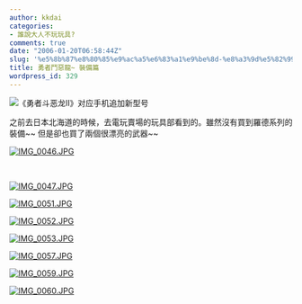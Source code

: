 ```yaml
---
author: kkdai
categories:
- 誰說大人不玩玩具?
comments: true
date: "2006-01-20T06:58:44Z"
slug: '%e5%8b%87%e8%80%85%e9%ac%a5%e6%83%a1%e9%be%8d-%e8%a3%9d%e5%82%99%e7%af%87'
title: 勇者鬥惡龍~ 裝備篇
wordpress_id: 329
---
```


![《勇者斗恶龙II》对应手机追加新型号](http://mmm.game-v.com/image/gwgame/2005-9-13/FA3E9FF05FB24D09AB4E5008E2B9F630200509131123.gif)

之前去日本北海道的時候，去電玩賣場的玩具部看到的。雖然沒有買到羅德系列的裝備~~ 但是卻也買了兩個很漂亮的武器~~


[![IMG_0046.JPG](http://www.evanlin.com/blog/archives/20060120/IMG_0046.JPG)](http://www.evanlin.com/blog/archives/20060120/IMG_0046.JPG)

 
<!--more-->
[![IMG_0047.JPG](http://www.evanlin.com/blog/archives/20060120/IMG_0047-thumb.JPG)](http://www.evanlin.com/blog/archives/20060120/IMG_0047.JPG)  

 [![IMG_0051.JPG](http://www.evanlin.com/blog/archives/20060120/IMG_0051-thumb.JPG)](http://www.evanlin.com/blog/archives/20060120/IMG_0051.JPG)   

[![IMG_0052.JPG](http://www.evanlin.com/blog/archives/20060120/IMG_0052-thumb.JPG)](http://www.evanlin.com/blog/archives/20060120/IMG_0052.JPG)

[![IMG_0053.JPG](http://www.evanlin.com/blog/archives/20060120/IMG_0053-thumb.JPG)](http://www.evanlin.com/blog/archives/20060120/IMG_0053.JPG)

[![IMG_0057.JPG](http://www.evanlin.com/blog/archives/20060120/IMG_0057-thumb.JPG)](http://www.evanlin.com/blog/archives/20060120/IMG_0057.JPG)

[![IMG_0059.JPG](http://www.evanlin.com/blog/archives/20060120/IMG_0059-thumb.JPG)](http://www.evanlin.com/blog/archives/20060120/IMG_0059.JPG)

[![IMG_0060.JPG](http://www.evanlin.com/blog/archives/20060120/IMG_0060-thumb.JPG)](http://www.evanlin.com/blog/archives/20060120/IMG_0060.JPG)
